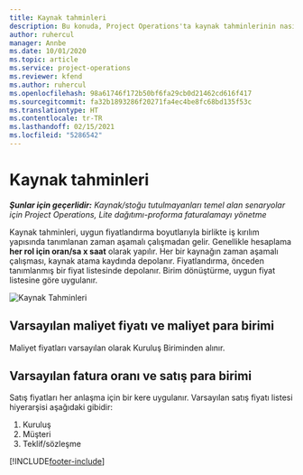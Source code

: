 ```yaml
---
title: Kaynak tahminleri
description: Bu konuda, Project Operations'ta kaynak tahminlerinin nasıl hesaplanacağı hakkında bilgiler sağlanmaktadır.
author: ruhercul
manager: Annbe
ms.date: 10/01/2020
ms.topic: article
ms.service: project-operations
ms.reviewer: kfend
ms.author: ruhercul
ms.openlocfilehash: 98a61746f172b50bf6fa29cb0d21462cd616f417
ms.sourcegitcommit: fa32b1893286f20271fa4ec4be8fc68bd135f53c
ms.translationtype: HT
ms.contentlocale: tr-TR
ms.lasthandoff: 02/15/2021
ms.locfileid: "5286542"
---
```

# <a name="resource-estimates"></a>Kaynak tahminleri

_**Şunlar için geçerlidir:** Kaynak/stoğu tutulmayanları temel alan senaryolar için Project Operations, Lite dağıtımı-proforma faturalamayı yönetme_

Kaynak tahminleri, uygun fiyatlandırma boyutlarıyla birlikte iş kırılım yapısında tanımlanan zaman aşamalı çalışmadan gelir. Genellikle hesaplama **her rol için oran/sa x saat** olarak yapılır. Her bir kaynağın zaman aşamalı çalışması, kaynak atama kaydında depolanır. Fiyatlandırma, önceden tanımlanmış bir fiyat listesinde depolanır. Birim dönüştürme, uygun fiyat listesine göre uygulanır.

![Kaynak Tahminleri](./media/navigation12.png)

## <a name="default-cost-price-and-cost-currency"></a>Varsayılan maliyet fiyatı ve maliyet para birimi

Maliyet fiyatları varsayılan olarak Kuruluş Biriminden alınır.

## <a name="default-bill-rate-and-sales-currency"></a>Varsayılan fatura oranı ve satış para birimi

Satış fiyatları her anlaşma için bir kere uygulanır. Varsayılan satış fiyatı listesi hiyerarşisi aşağıdaki gibidir:

1. Kuruluş
2. Müşteri
3. Teklif/sözleşme


[!INCLUDE[footer-include](../includes/footer-banner.md)]